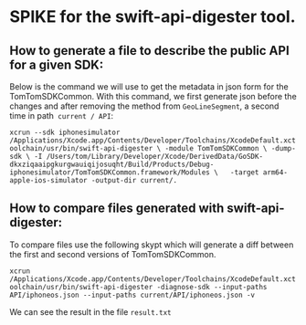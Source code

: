 # SPIKE for the swift-api-digester tool.

## How to generate a file to describe the public API for a given SDK:

Below is the command we will use to get the metadata in json form for the TomTomSDKCommon.
With this command, we first generate json before the changes and after removing the method from `GeoLineSegment`, a second time in path` current / API`:

`xcrun --sdk iphonesimulator /Applications/Xcode.app/Contents/Developer/Toolchains/XcodeDefault.xctoolchain/usr/bin/swift-api-digester \
-module TomTomSDKCommon \
-dump-sdk \
-I /Users/tom/Library/Developer/Xcode/DerivedData/GoSDK-dkxziqaaipgkurgwauiqijosuqht/Build/Products/Debug-iphonesimulator/TomTomSDKCommon.framework/Modules \  
-target arm64-apple-ios-simulator -output-dir current/. `

## How to compare files generated with swift-api-digester:

To compare files use the following skypt which will generate a diff between the first and second versions of TomTomSDKCommon.

`xcrun /Applications/Xcode.app/Contents/Developer/Toolchains/XcodeDefault.xctoolchain/usr/bin/swift-api-digester -diagnose-sdk --input-paths API/iphoneos.json --input-paths current/API/iphoneos.json -v`

We can see the result in the file `result.txt`
